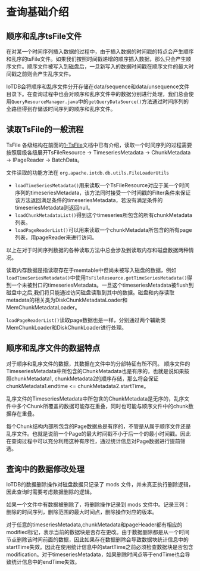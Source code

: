 <!--

    Licensed to the Apache Software Foundation (ASF) under one
    or more contributor license agreements.  See the NOTICE file
    distributed with this work for additional information
    regarding copyright ownership.  The ASF licenses this file
    to you under the Apache License, Version 2.0 (the
    "License"); you may not use this file except in compliance
    with the License.  You may obtain a copy of the License at
    
        http://www.apache.org/licenses/LICENSE-2.0
    
    Unless required by applicable law or agreed to in writing,
    software distributed under the License is distributed on an
    "AS IS" BASIS, WITHOUT WARRANTIES OR CONDITIONS OF ANY
    KIND, either express or implied.  See the License for the
    specific language governing permissions and limitations
    under the License.

-->

# 查询基础介绍

## 顺序和乱序tsFile文件

在对某一个时间序列插入数据的过程中，由于插入数据的时间戳的特点会产生顺序和乱序的tsFile文件。如果我们按照时间戳递增的顺序插入数据，那么只会产生顺序文件。顺序文件被写入到磁盘后，一旦新写入的数据时间戳在顺序文件的最大时间戳之前则会产生乱序文件。

IoTDB会将顺序和乱序文件分开存储在data/sequence和data/unsequence文件目录下。在查询过程中也会对顺序和乱序文件中的数据分别进行处理，我们总会使用`QueryResourceManager.java`中的`getQueryDataSource()`方法通过时间序列的全路径得到存储该时间序列的顺序和乱序文件。


## 读取TsFile的一般流程

TsFile 各级结构在前面的[1-TsFile](/#/SystemDesign/progress/chap1/sec1)文档中已有介绍，读取一个时间序列的过程需要按照层级各级展开TsFileResource -> TimeseriesMetadata -> ChunkMetadata -> IPageReader -> BatchData。

文件读取的功能方法在
`org.apache.iotdb.db.utils.FileLoaderUtils`

* `loadTimeSeriesMetadata()`用来读取一个TsFileResource对应于某一个时间序列的timeseriesMetadata，该方法同时接受一个时间戳的Filter条件来保证该方法返回满足条件的timeseriesMetadata，若没有满足条件的timeseriesMetadata则返回null。
* `loadChunkMetadataList()`得到这个timeseries所包含的所有chunkMetadata列表。
* `loadPageReaderList()`可以用来读取一个chunkMetadata所包含的所有page列表，用pageReader来进行访问。

以上在对于时间序列数据的各种读取方法中总会涉及到读取内存和磁盘数据两种情况。

读取内存数据是指读取存在于memtable中但尚未被写入磁盘的数据，例如`loadTimeSeriesMetadata()`中使用`TsFileResource.getTimeSeriesMetadata()`得到一个未被封口的timeseriesMetadata。一旦这个timeseriesMetadata被flush到磁盘中之后,我们将只能通过访问磁盘读取到其中的数据。磁盘和内存读取metadata的相关类为DiskChunkMetadataLoader和MemChunkMetadataLoader。

`loadPageReaderList()`读取page数据也是一样，分别通过两个辅助类MemChunkLoader和DiskChunkLoader进行处理。



## 顺序和乱序文件的数据特点

对于顺序和乱序文件的数据，其数据在文件中的分部特征有所不同。
顺序文件的TimeseriesMetadata中所包含的ChunkMetadata也是有序的，也就是说如果按照chunkMetadata1, chunkMetadata2的顺序存储，那么将会保证chunkMetadata1.endtime <= chunkMetadata2.startTime。

乱序文件的TimeseriesMetadata中所包含的ChunkMetadata是无序的，乱序文件中多个Chunk所覆盖的数据可能存在重叠，同时也可能与顺序文件中的chunk数据存在重叠。

每个Chunk结构内部所包含的Page数据总是有序的，不管是从属于顺序文件还是乱序文件。也就是说前一个Page的最大时间戳不小于后一个的最小时间戳。因此在查询过程中可以充分利用这种有序性，通过统计信息对Page数据进行提前筛选。



## 查询中的数据修改处理

IoTDB的数据删除操作对磁盘数据只记录了 mods 文件，并未真正执行删除逻辑，因此查询时需要考虑数据删除的逻辑。

如果一个文件中有数据被删除了，将删除操作记录到 mods 文件中。记录三列：删除的时间序列，删除范围的最大时间点，删除操作对应的版本。


对于任意的timeseriesMetadata,chunkMetadata和pageHeader都有相应的modified标记，表示当前的数据块是否存在更改。由于数据删除都是从一个时间节点删除该时间前面的数据，因此如果存在数据删除会导致数据块统计信息中的startTime失效。因此在使用统计信息中的startTime之前必须检查数据块是否包含modification。对于timeseriesMetadata，如果删除时间点等于endTime也会导致统计信息中的endTime失效。

